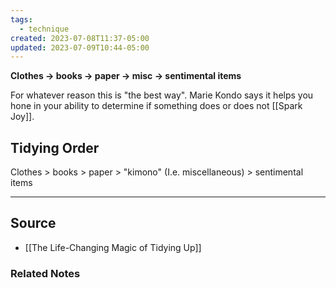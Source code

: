 ```yaml
---
tags:
  - technique
created: 2023-07-08T11:37-05:00
updated: 2023-07-09T10:44-05:00
---
```

**Clothes → books → paper → misc → sentimental items**

For whatever reason this is "the best way". Marie Kondo says it helps you hone in your ability to determine if something does or does not [[Spark Joy]].

## Tidying Order

Clothes > books > paper > "kimono" (I.e. miscellaneous) > sentimental items

---

## Source
- [[The Life-Changing Magic of Tidying Up]]

### Related Notes